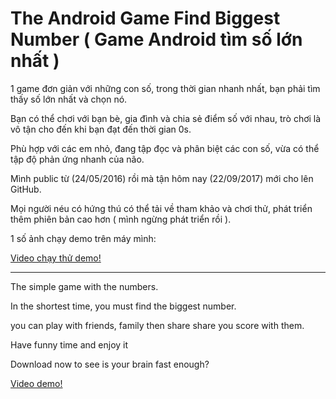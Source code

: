 # The Android Game Find Biggest Number ( Game Android tìm số lớn nhất )
1 game đơn giản với những con số, trong thời gian nhanh nhất, bạn phải tìm thấy số lớn nhất và chọn nó. 

Bạn có thể chơi với bạn bè, gia đình và chia sẻ điểm số với nhau, trò chơi là vô tận cho đến khi bạn đạt đến thời gian 0s.

Phù hợp với các em nhỏ, đang tập đọc và phân biệt các con số, vừa có thể tập độ phản ứng nhanh của não.

Mình public từ (24/05/2016) rồi mà tận hôm nay (22/09/2017) mới cho lên GitHub.

Mọi người néu có hứng thú có thể tải về tham khảo và chơi thử, phát triển thêm phiên bản cao hơn ( mình ngừng phát triển rồi ).

1 số ảnh chạy demo trên máy mình:

[Video chạy thử demo!](https://www.youtube.com/watch?v=LffB7L9cms4)

----------------------------------------

The simple game with the numbers.

In the shortest time, you must find the biggest number.

you can play with friends, family then share share you score with them.

Have funny time and enjoy it

Download now to see is your brain fast enough?

[Video demo!](https://www.youtube.com/watch?v=LffB7L9cms4)
